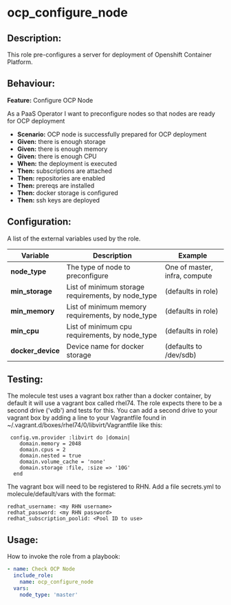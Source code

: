 # ocp_configure_node

## Description:

This role pre-configures a server for deployment of Openshift Container Platform.

## Behaviour:

**Feature:** Configure OCP Node

As a PaaS Operator
I want to preconfigure nodes
so that nodes are ready for OCP deployment

- **Scenario:** OCP node is successfully prepared for OCP deployment
- **Given:** there is enough storage
- **Given:** there is enough memory
- **Given:** there is enough CPU
- **When:** the deployment is executed
- **Then:** subscriptions are attached
- **Then:** repositories are enabled
- **Then:** prereqs are installed
- **Then:** docker storage is configured
- **Then:** ssh keys are deployed 

## Configuration:

A list of the external variables used by the role.

| Variable  | Description  | Example  | 
|---|---|---|
| **node_type**  | The type of node to preconfigure  |  One of master, infra, compute |
| **min_storage**  | List of minimum storage requirements, by node_type  |  (defaults in role) |
| **min_memory**  | List of minimum memory requirements, by node_type | (defaults in role)  |
| **min_cpu**  | List of minimum cpu requirements, by node_type | (defaults in role)  |
| **docker_device** | Device name for docker storage | (defaults to /dev/sdb) |

## Testing:

The molecule test uses a vagrant box rather than a docker container, by default it will use a vagrant box called rhel74.
The role expects there to be a second drive ('vdb') and tests for this. You can add a second drive to your vagrant box by adding a line to your Vagrantfile 
found in ~/.vagrant.d/boxes/rhel74/0/libvirt/Vagrantfile like this:

```
 config.vm.provider :libvirt do |domain|
    domain.memory = 2048
    domain.cpus = 2
    domain.nested = true
    domain.volume_cache = 'none'
    domain.storage :file, :size => '10G'
  end
```

The vagrant box will need to be registered to RHN. Add a file secrets.yml to molecule/default/vars with the format:

```
redhat_username: <my RHN username>
redhat_password: <my RHN password>
redhat_subscription_poolid: <Pool ID to use>
```




## Usage:

How to invoke the role from a playbook:

```yaml
- name: Check OCP Node
  include_role:
    name: ocp_configure_node
  vars:
    node_type: 'master'
```
